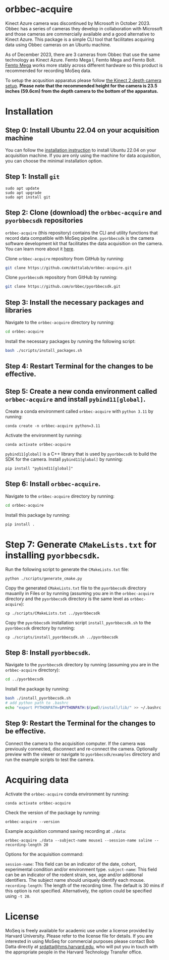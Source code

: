 # orbbec-acquire

Kinect Azure camera was discontinued by Microsoft in October 2023. Obbec has a series of cameras they develop in collaboration with Microsoft and those cameras are commercially available and a good alternative to Kinect Azure. This package is a simple CLI tool that facilitates acquiring data using Obbec cameras on an Ubuntu machine. 

As of December 2023, there are 3 cameras from Obbec that use the same technology as Kinect Azure. Femto Mega I, Femto Mega and Femto Bolt. [Femto Mega](https://www.orbbec.com/products/tof-camera/femto-mega/) works more stably across different hardware so this product is recommended for recording MoSeq data.

To setup the acqusition apparatus please follow [the Kinect 2 depth camera setup](https://github.com/dattalab/kinect2-nidaq/wiki). **Please note that the recommended height for the camera is 23.5 inches (59.6cm) from the depth camera to the bottom of the apparatus.**

# Installation

## Step 0: Install Ubuntu 22.04 on your acquisition machine
You can follow the [installation instruction](https://ubuntu.com/server/docs/installation) to install Ubuntu 22.04 on your acquisition machine. If you are only using the machine for data acquisition, you can choose the minimal installation option.

## Step 1: Install `git`
```
sudo apt update
sudo apt upgrade
sudo apt install git
```

## Step 2: Clone (download) the `orbbec-acquire` and `pyorbbecsdk` repositories
`orbbec-acquire` (this repository) contains the CLI and utility functions that record data compatible with MoSeq pipeline. `pyorbbecsdk` is the camera software development kit that facilitates the data acquisition on the camera. You can learn more about it [here](https://github.com/orbbec/pyorbbecsdk).

Clone `orbbec-acquire` repository from GitHub by running:
```bash
git clone https://github.com/dattalab/orbbec-acquire.git
```

Clone `pyorbbecsdk` repository from GitHub by running:
```bash
git clone https://github.com/orbbec/pyorbbecsdk.git
```

## Step 3: Install the necessary packages and libraries
<!-- curl ffmpeg and conda -->
Navigate to the `orbbec-acquire` directory by running:
```bash
cd orbbec-acquire
```
Install the necessary packages by running the following script:
```bash 
bash ./scripts/install_packages.sh
```

## Step 4: Restart Terminal for the changes to be effective.

## Step 5: Create a new conda environment called `orbbec-acquire` and install `pybind11[global]`.
Create a conda environment called `orbbec-acquire` with `python 3.11` by running:
```
conda create -n orbbec-acquire python=3.11
```
Activate the environment by running:
```
conda activate orbbec-acquire
```

`pybind11[global]` is a C++ library that is used by `pyorbbecsdk` to build the SDK for the camera. Install `pybind11[global]` by running:
```
pip install "pybind11[global]"
```

## Step 6: Install `orbbec-acquire`.
Navigate to the `orbbec-acquire` directory by running:
```bash
cd orbbec-acquire
```
Install this package by running:
```bash
pip install .
```

# Step 7: Generate `CMakeLists.txt` for installing `pyorbbecsdk`.
Run the following script to generate the `CMakeLists.txt` file:
```
python ./scripts/generate_cmake.py
```
Copy the generated `CMakeLists.txt` file to the `pyorbbecsdk` directory mauanlly in Files or by running
(assuming you are in the `orbbec-acquire` directory and the `pyorbbecsdk` directory is the same level as `orbbec-acquire`):
```
cp ./scripts/CMakeLists.txt ../pyorbbecsdk
```

Copy the `pyorbbecsdk` installation script `install_pyorbbecsdk.sh` to the `pyorbbecsdk` directory by running:
```
cp ./scripts/install_pyorbbecsdk.sh ../pyorbbecsdk
```

## Step 8: Install `pyorbbecsdk`.
Navigate to the `pyorbbecsdk` directory by running (assuming you are in the `orbbec-acquire` directory):
```bash
cd ../pyorbbecsdk
```

Install the package by running:
```bash
bash ./install_pyorbbecsdk.sh
# add python path to .bashrc
echo "export PYTHONPATH=$PYTHONPATH:$(pwd)/install/lib/" >> ~/.bashrc
```

## Step 9: Restart the Terminal for the changes to be effective.

Connect the camera to the acquisition computer. If the camera was previously connected, disconnect and re-connect the camera. Optionally preview with the viewer or navigate to `pyorbbecsdk/examples` directory and run the example scripts to test the camera.


# Acquiring data

Activate the `orbbec-acquire` conda environment by running:
```
conda activate orbbec-acquire
```

Check the version of the package by running:
```
orbbec-acquire --version
```

Example acquisition command saving recording at `./data`:
```
orbbec-acquire ./data --subject-name mouse1 --session-name saline --recording-length 20 
```

Options for the acquisition command:

`session-name`: This field can be an indicator of the date, cohort, experimental condition and/or environment type.
`subject-name`: This field can be an indicator of the rodent strain, sex, age and/or additional identifiers. The subject name should uniquely identify each mouse.
`recording-length`: The length of the recording time. The default is 30 mins if this option is not specified. Alternatively, the option could be specified using `-t 20`.


# License
MoSeq is freely available for academic use under a license provided by Harvard University. Please refer to the license file for details. If you are interested in using MoSeq for commercial purposes please contact Bob Datta directly at srdatta@hms.harvard.edu, who will put you in touch with the appropriate people in the Harvard Technology Transfer office.

